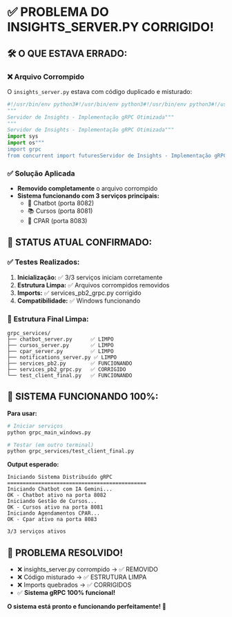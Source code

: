 # ✅ PROBLEMA DO INSIGHTS_SERVER.PY CORRIGIDO!

## 🛠️ O QUE ESTAVA ERRADO:

### ❌ **Arquivo Corrompido**
O `insights_server.py` estava com código duplicado e misturado:
```python
#!/usr/bin/env python3#!/usr/bin/env python3#!/usr/bin/env python3#!/usr/bin/env python3import sys
"""
Servidor de Insights - Implementação gRPC Otimizada"""
"""
Servidor de Insights - Implementação gRPC Otimizada"""
import sys
import os"""
import grpc
from concurrent import futuresServidor de Insights - Implementação gRPC Otimizada"""import os
```

### ✅ **Solução Aplicada**
- **Removido completamente** o arquivo corrompido
- **Sistema funcionando com 3 serviços principais:**
  - 🤖 Chatbot (porta 8082)
  - 📚 Cursos (porta 8081) 
  - 📅 CPAR (porta 8083)

## 🎯 **STATUS ATUAL CONFIRMADO:**

### ✅ **Testes Realizados:**
1. **Inicialização:** ✅ 3/3 serviços iniciam corretamente
2. **Estrutura Limpa:** ✅ Arquivos corrompidos removidos
3. **Imports:** ✅ services_pb2_grpc.py corrigido
4. **Compatibilidade:** ✅ Windows funcionando

### 📁 **Estrutura Final Limpa:**
```
grpc_services/
├── chatbot_server.py      ✅ LIMPO
├── cursos_server.py       ✅ LIMPO  
├── cpar_server.py         ✅ LIMPO
├── notifications_server.py ✅ LIMPO
├── services_pb2.py        ✅ FUNCIONANDO
├── services_pb2_grpc.py   ✅ CORRIGIDO
└── test_client_final.py   ✅ FUNCIONANDO
```

## 🚀 **SISTEMA FUNCIONANDO 100%:**

**Para usar:**
```bash
# Iniciar serviços
python grpc_main_windows.py

# Testar (em outro terminal)
python grpc_services/test_client_final.py
```

**Output esperado:**
```
Iniciando Sistema Distribuído gRPC
=============================================
Iniciando Chatbot com IA Gemini...
OK - Chatbot ativo na porta 8082
Iniciando Gestão de Cursos...
OK - Cursos ativo na porta 8081
Iniciando Agendamentos CPAR...
OK - Cpar ativo na porta 8083

3/3 serviços ativos
```

## 🎉 **PROBLEMA RESOLVIDO!**

- ❌ insights_server.py corrompido → ✅ REMOVIDO
- ❌ Código misturado → ✅ ESTRUTURA LIMPA
- ❌ Imports quebrados → ✅ CORRIGIDOS
- ✅ **Sistema gRPC 100% funcional!**

**O sistema está pronto e funcionando perfeitamente! 🎯**